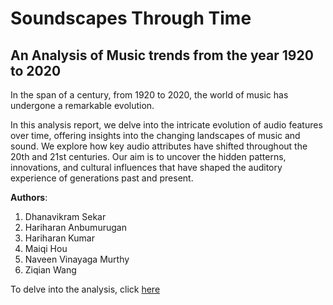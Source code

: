 # Soundscapes Through Time

## An Analysis of Music trends from the year 1920 to 2020

In the span of a century, from 1920 to 2020, the world of music has undergone a remarkable evolution. 

In this analysis report, we delve into the intricate evolution of audio features over time, offering insights into the changing landscapes of music and sound. We explore how key audio attributes have shifted throughout the 20th and 21st centuries. Our aim is to uncover the hidden patterns, innovations, and cultural influences that have shaped the auditory experience of generations past and present.

**Authors**:

1. Dhanavikram Sekar
2. Hariharan Anbumurugan
3. Hariharan Kumar
4. Maiqi Hou
5. Naveen Vinayaga Murthy
6. Ziqian Wang

To delve into the analysis, click [here](https://dhanavikram.github.io/SpotifyMusicalTrendAnalysis/)
